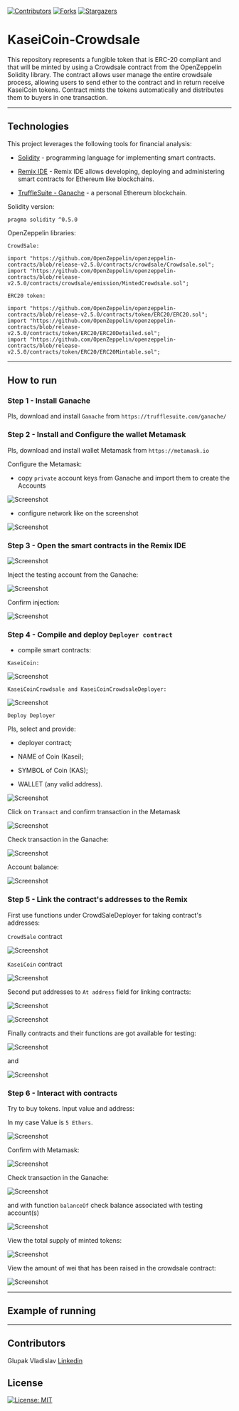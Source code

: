 <!-- Find and Replace All [repo_name] -->
<!-- Replace [product-screenshot] [product-url] -->
<!-- Other Badgets https://naereen.github.io/badges/ -->

[![Contributors][contributors-shield]][contributors-url]
[![Forks][forks-shield]][forks-url]
[![Stargazers][stars-shield]][stars-url]

# KaseiCoin-Crowdsale

This repository represents a fungible token that is ERC-20 compliant and that will be minted by using a Crowdsale contract from the OpenZeppelin Solidity library.
The contract allows user manage the entire crowdsale process, allowing users to send ether to the contract and in return receive KaseiCoin tokens.
Contract mints the tokens automatically and distributes them to buyers in one transaction.

---

## Technologies

This project leverages the following tools for financial analysis:

- [Solidity](https://docs.soliditylang.org/en/v0.8.13/) - programming language for implementing smart contracts.

- [Remix IDE](https://remix.ethereum.org) - Remix IDE allows developing, deploying and administering smart contracts for Ethereum like blockchains.

- [TruffleSuite - Ganache](https://trufflesuite.com/ganache/) - a personal Ethereum blockchain.

Solidity version:

```
pragma solidity ^0.5.0
```

OpenZeppelin libraries:

```
CrowdSale:

import "https://github.com/OpenZeppelin/openzeppelin-contracts/blob/release-v2.5.0/contracts/crowdsale/Crowdsale.sol";
import "https://github.com/OpenZeppelin/openzeppelin-contracts/blob/release-v2.5.0/contracts/crowdsale/emission/MintedCrowdsale.sol";

ERC20 token:

import "https://github.com/OpenZeppelin/openzeppelin-contracts/blob/release-v2.5.0/contracts/token/ERC20/ERC20.sol";
import "https://github.com/OpenZeppelin/openzeppelin-contracts/blob/release-v2.5.0/contracts/token/ERC20/ERC20Detailed.sol";
import "https://github.com/OpenZeppelin/openzeppelin-contracts/blob/release-v2.5.0/contracts/token/ERC20/ERC20Mintable.sol";
```

---

## How to run

### Step 1 - Install Ganache

Pls, download and install `Ganache` from `https://trufflesuite.com/ganache/`

### Step 2 - Install and Configure the wallet Metamask

Pls, download and install wallet Metamask from `https://metamask.io`

Configure the Metamask:

- copy `private` account keys from Ganache and import them to create the Accounts

![Screenshot](Images/private_key.JPG)

- configure network like on the screenshot

![Screenshot](Images/network.JPG)

### Step 3 - Open the smart contracts in the Remix IDE

![Screenshot](Images/sc.JPG)

Inject the testing account from the Ganache:

![Screenshot](Images/inject_0.JPG)

Confirm injection:

![Screenshot](Images/inject_1.JPG)

### Step 4 - Compile and deploy `Deployer contract`

- compile smart contracts:

`KaseiCoin:`

![Screenshot](Images/kasei_coin_compile.JPG)

`KaseiCoinCrowdsale and KaseiCoinCrowdsaleDeployer:`

![Screenshot](Images/crowdsale_compile.JPG)

`Deploy Deployer`

Pls, select and provide:

- deployer contract;

- NAME of Coin (Kasei);

- SYMBOL of Coin (KAS);

- WALLET (any valid address).

![Screenshot](Images/deploy_deployer.JPG)

Click on `Transact` and confirm transaction in the Metamask

![Screenshot](Images/deploy_deployer_meta.JPG)

Check transaction in the Ganache:

![Screenshot](Images/deployer_ganache.JPG)

Account balance:

![Screenshot](Images/deployer_acc_ganache.JPG)

### Step 5 - Link the contract's addresses to the Remix

First use functions under CrowdSaleDeployer for taking contract's addresses:

`CrowdSale` contract

![Screenshot](Images/crowdsale_address.JPG)

`KaseiCoin` contract

![Screenshot](Images/token_address.JPG)

Second put addresses to `At address` field for linking contracts:

![Screenshot](Images/link1_address.JPG)

![Screenshot](Images/link2_address.JPG)

Finally contracts and their functions are got available for testing:

![Screenshot](Images/crowdsale_functions.JPG)

and

![Screenshot](Images/coin_functions.JPG)

### Step 6 - Interact with contracts

Try to buy tokens. Input value and address:

In my case Value is `5 Ethers`.

![Screenshot](Images/buy1.JPG)

Confirm with Metamask:

![Screenshot](Images/buy_meta.JPG)

Check transaction in the Ganache:

![Screenshot](Images/buy_ganache.JPG)

and with function `balanceOf` check balance associated with testing account(s)

![Screenshot](Images/buy_balance.JPG)

View the total supply of minted tokens:

![Screenshot](Images/total_supply.JPG)

View the amount of wei that has been raised in the crowdsale contract:

![Screenshot](Images/wei_raised.JPG)

---

## Example of running

---

## Contributors

Glupak Vladislav [Linkedin](https://www.linkedin.com/in/vladislav-glupak/)

<!-- MARKDOWN LINKS & IMAGES -->
<!-- https://www.markdownguide.org/basic-syntax/#reference-style-links -->

[contributors-shield]: https://img.shields.io/github/contributors/VladislavGlupak/Blockchain-based-ledger-system.svg?style=for-the-badge
[contributors-url]: https://github.com/VladislavGlupak/Blockchain-based-ledger-system/graphs/contributors
[forks-shield]: https://img.shields.io/github/forks/VladislavGlupak/Blockchain-based-ledger-system.svg?style=for-the-badge
[forks-url]: https://github.com/VladislavGlupak/Blockchain-based-ledger-system/network/members
[stars-shield]: https://img.shields.io/github/stars/VladislavGlupakBlockchain-based-ledger-system.svg?style=for-the-badge
[stars-url]: https://github.com/VladislavGlupak/Blockchain-based-ledger-system/stargazers
[issues-shield]: https://img.shields.io/github/issues/VladislavGlupak/Blockchain-based-ledger-system/network/members?style=for-the-badge
[issues-url]: https://github.com/VladislavGlupak/Blockchain-based-ledger-system/issues

## License

[![License: MIT](https://img.shields.io/badge/License-MIT-blue.svg)](https://opensource.org/licenses/MIT)
